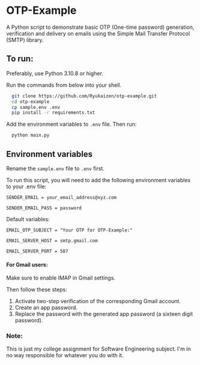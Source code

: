 # OTP-Example

A Python script to demonstrate basic OTP (One-time password) generation, verification and delivery on emails using the Simple Mail Transfer Protocol (SMTP) library.

## To run:
Preferably, use Python 3.10.8 or higher.

Run the commands from below into your shell.
```bash
  git clone https://github.com/Ryukaizen/otp-example.git
  cd otp-example
  cp sample.env .env
  pip install -r requirements.txt
```

Add the environment variables to `.env` file. Then run:

```bash
  python main.py
```
    
## Environment variables

Rename the `sample.env` file to `.env` first.

To run this script, you will need to add the following environment variables to your .env file:

`SENDER_EMAIL = your_email_address@xyz.com`

`SENDER_EMAIL_PASS = password`

Default variables:

`EMAIL_OTP_SUBJECT = "Your OTP for OTP-Example:"`

`EMAIL_SERVER_HOST = smtp.gmail.com`

`EMAIL_SERVER_PORT = 587`


#### For Gmail users:
Make sure to enable IMAP in Gmail settings. 

Then follow these steps: 
1. Activate two-step verification of the corresponding Gmail account. 
2. Create an app password. 
3. Replace the password with the generated app password (a sixteen digit password).

### Note:
This is just my college assignment for Software Engineering subject. I'm in no way responsible for whatever you do with it.